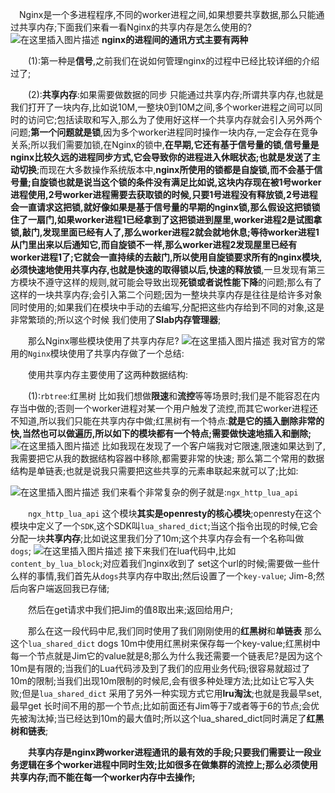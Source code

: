 　Nginx是一个多进程程序,不同的worker进程之间,如果想要共享数据,那么只能通过共享内存;下面我们来看一看Nginx的共享内存是怎么使用的?
![在这里插入图片描述](https://img-blog.csdnimg.cn/2248be9f48974867b1dcf0ba8e0cbddf.png)
**nginx的进程间的通讯方式主要有两种**

　　(1):第一种是**信号**,之前我们在说如何管理nginx的过程中已经比较详细的介绍过了;

　　(2):**共享内存**:如果需要做数据的同步 只能通过共享内存;所谓共享内存,也就是我们打开了一块内存,比如说10M,一整块0到10M之间,多个worker进程之间可以同时的访问它;包括读取和写入,那么为了使用好这样一个共享内存就会引入另外两个问题;**第一个问题就是锁**,因为多个worker进程同时操作一块内存,一定会存在竞争关系;所以我们需要加锁,在Nginx的锁中,**在早期,它还有基于信号量的锁**,**信号量是nginx比较久远的进程同步方式,它会导致你的进程进入休眠状态;也就是发送了主动切换**;而现在大多数操作系统版本中,**nginx所使用的锁都是自旋锁,而不会基于信号量;自旋锁也就是说当这个锁的条件没有满足比如说,这块内存现在被1号worker进程使用,2号worker进程需要去获取锁的时候,只要1号进程没有释放锁,2号进程会一直请求这把锁,就好像如果是基于信号量的早期的nginx锁,那么假设这把锁锁住了一扇门,如果worker进程1已经拿到了这把锁进到屋里,worker进程2是试图拿锁,敲门,发现里面已经有人了,那么worker进程2就会就地休息;等待worker进程1从门里出来以后通知它,而自旋锁不一样,那么worker进程2发现屋里已经有worker进程1了;它就会一直持续的去敲门,所以使用自旋锁要求所有的nginx模块,必须快速地使用共享内存,也就是快速的取得锁以后,快速的释放锁**,一旦发现有第三方模块不遵守这样的规则,就可能会导致出现**死锁或者说性能下降**的问题;那么有了这样的一块共享内存;会引入第二个问题;因为一整块共享内存是往往是给许多对象同时使用的;如果我们在模块中手动的去编写,分配把这些内存给到不同的对象,这是非常繁琐的;所以这个时候 我们使用了**Slab内存管理器**;

　　那么Nginx哪些模块使用了共享内存尼?
![在这里插入图片描述](https://img-blog.csdnimg.cn/dfa2d1ad2880450fb7abcfd7c1c2d38c.png)
我对官方的常用的`Nginx`模块使用了共享内存做了一个总结:

　　使用共享内存主要使用了这两种数据结构:

　　(1):`rbtree`:红黑树 比如我们想做**限速**和**流控**等等场景时;我们是不能容忍在内存当中做的;否则一个worker进程对某一个用户触发了流控,而其它worker进程还不知道,所以我们只能在共享内存中做;红黑树有一个特点:**就是它的插入删除非常的快,当然也可以做遍历,所以如下的模块都有一个特点;需要做快速地插入和删除;**
![在这里插入图片描述](https://img-blog.csdnimg.cn/983d2cd111d24c0c88f801b7fdd18433.png)
比如我现在发现了一个客户端我对它限速,限速如果达到了,我需要把它从我的数据结构容器中移除,都需要非常的快速;
那么第二个常用的数据结构是单链表;也就是说我只需要把这些共享的元素串联起来就可以了;比如:

![在这里插入图片描述](https://img-blog.csdnimg.cn/da395d79cdc44fb9aab2041dff922cc5.png)
我们来看个非常复杂的例子就是:`ngx_http_lua_api`

　　`ngx_http_lua_api` 这个模块**其实是openresty的核心模块**;openresty在这个模块中定义了一个`SDK`,这个SDK叫`lua_shared_dict`;当这个指令出现的时候,它会分配一块**共享内存**;比如说这里我们分了10m;这个共享内存会有一个名称叫做 `dogs`;
![在这里插入图片描述](https://img-blog.csdnimg.cn/940eacd9d0b441e2bebc9dabf44013cd.png)
接下来我们在lua代码中,比如`content_by_lua_block`;对应着我们nginx收到了 set这个url的时候;需要做一些什么样的事情,我们首先从`dogs`共享内存中取出;然后设置了一个`key-value`; Jim-8;然后向客户端返回我已存储;

　　然后在get请求中我们把Jim的值8取出来;返回给用户;

　　那么在这一段代码中尼,我们同时使用了我们刚刚使用的**红黑树**和**单链表** 那么这个`lua_shared_dict` dogs 10m中使用红黑树来保存每一个key-value;红黑树中每一个节点就是Jim它的value就是8;那么为什么我还需要一个链表尼?是因为这个10m是有限的;当我们的Lua代码涉及到了我们的应用业务代码;很容易就超过了10m的限制;当我们出现10m限制的时候尼,会有很多种处理方法;比如让它写入失败;但是`lua_shared_dict` 采用了另外一种实现方式它用**lru淘汰**;也就是我最早set,最早get 长时间不用的那一个节点;比如前面还有Jim等于7或者等于6的节点;会优先被淘汰掉;当已经达到10m的最大值时;所以这个lua_shared_dict同时满足了**红黑树和链表**;

　　**共享内存是nginx跨worker进程通讯的最有效的手段;只要我们需要让一段业务逻辑在多个worker进程中同时生效;比如很多在做集群的流控上;那么必须使用共享内存;而不能在每一个worker内存中去操作;**
